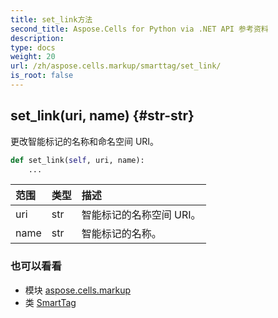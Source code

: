 ```yaml
---
title: set_link方法
second_title: Aspose.Cells for Python via .NET API 参考资料
description:
type: docs
weight: 20
url: /zh/aspose.cells.markup/smarttag/set_link/
is_root: false
---
```

##  set_link(uri, name) {#str-str}
更改智能标记的名称和命名空间 URI。



```python
def set_link(self, uri, name):
    ...
```


|范围|类型|描述|
| :- | :- | :- |
| uri | str |智能标记的名称空间 URI。|
| name | str |智能标记的名称。|



### 也可以看看
* 模块 [aspose.cells.markup](../../)
* 类 [SmartTag](/cells/python-net/zh/aspose.cells.markup/smarttag)
